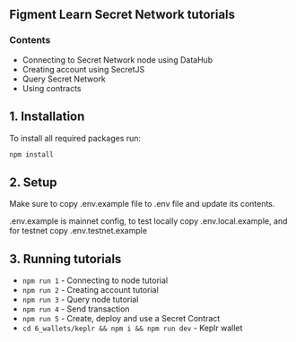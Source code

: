 ## Figment Learn Secret Network tutorials

### Contents
* Connecting to Secret Network node using DataHub
* Creating account using SecretJS
* Query Secret Network
* Using contracts

## 1. Installation

To install all required packages run:

```bash
npm install
```

## 2. Setup
Make sure to copy .env.example file to .env file and update its contents.

.env.example is mainnet config, 
to test locally copy .env.local.example, and for testnet copy .env.testnet.example

## 3. Running tutorials

* `npm run 1` - Connecting to node tutorial 
* `npm run 2` - Creating account tutorial 
* `npm run 3` - Query node tutorial 
* `npm run 4` - Send transaction
* `npm run 5` - Create, deploy and use a Secret Contract
* `cd 6_wallets/keplr && npm i && npm run dev` - Keplr wallet
